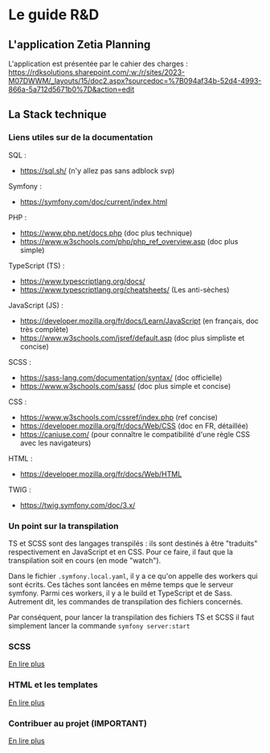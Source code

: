 # Le guide R&D

## L'application Zetia Planning

L'application est présentée par le cahier des charges : https://rdksolutions.sharepoint.com/:w:/r/sites/2023-M07DWWM/_layouts/15/doc2.aspx?sourcedoc=%7B094af34b-52d4-4993-866a-5a712d5671b0%7D&action=edit

## La Stack technique

### Liens utiles sur de la documentation

SQL :
- https://sql.sh/ (n'y allez pas sans adblock svp)

Symfony : 
- https://symfony.com/doc/current/index.html

PHP : 
- https://www.php.net/docs.php (doc plus technique)
- https://www.w3schools.com/php/php_ref_overview.asp (doc plus simple)

TypeScript (TS) : 
- https://www.typescriptlang.org/docs/
- https://www.typescriptlang.org/cheatsheets/ (Les anti-sèches)

JavaScript (JS) :
- https://developer.mozilla.org/fr/docs/Learn/JavaScript (en français, doc très complète)
- https://www.w3schools.com/jsref/default.asp (doc plus simpliste et concise)

SCSS :
- https://sass-lang.com/documentation/syntax/ (doc officielle)
- https://www.w3schools.com/sass/ (doc plus simple et concise)

CSS :
- https://www.w3schools.com/cssref/index.php (ref concise)
- https://developer.mozilla.org/fr/docs/Web/CSS (doc en FR, détaillée)
- https://caniuse.com/ (pour connaître le compatibilité d'une règle CSS avec les navigateurs)

HTML :
- https://developer.mozilla.org/fr/docs/Web/HTML

TWIG :
- https://twig.symfony.com/doc/3.x/

### Un point sur la transpilation

TS et SCSS sont des langages transpilés : ils sont destinés à être "traduits" respectivement en JavaScript et en CSS. Pour ce faire, il faut que la transpilation soit en cours (en mode "watch").

Dans le fichier `.symfony.local.yaml`, il y a ce qu'on appelle des workers qui sont écrits. Ces tâches sont lancées en même temps que le serveur symfony. Parmi ces workers, il y a le build et TypeScript et de Sass. Autrement dit, les commandes de transpilation des fichiers concernés.

Par conséquent, pour lancer la transpilation des fichiers TS et SCSS il faut simplement lancer la commande `symfony server:start`

### SCSS

[En lire plus](scss.md)

### HTML et les templates

[En lire plus](html.md)

### Contribuer au projet (IMPORTANT)

[En lire plus](contribute.md)
